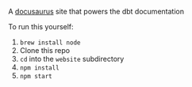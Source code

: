 A [docusaurus](https://docusaurus.io/en/) site that powers the dbt documentation

To run this yourself:
1. `brew install node`
2. Clone this repo
3. `cd` into the `website` subdirectory
4. `npm install`
5. `npm start`
